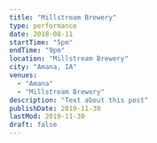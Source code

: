 ```yaml
---
title: "Millstream Brewery"
type: performance
date: 2018-08-11
startTime: "5pm"
endTime: "9pm"
location: "Millstream Brewery"
city: "Amana, IA"
venues:
  - "Amana"
  - "Millstream Brewery"
description: "Text about this post"
publishDate: 2019-11-30
lastMod: 2019-11-30
draft: false
---
```

